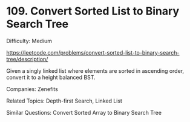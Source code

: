 # 109. Convert Sorted List to Binary Search Tree

Difficulty: Medium

https://leetcode.com/problems/convert-sorted-list-to-binary-search-tree/description/

Given a singly linked list where elements are sorted in ascending order, convert it to a height balanced BST.

Companies: Zenefits

Related Topics: Depth-first Search, Linked List

Similar Questions: Convert Sorted Array to Binary Search Tree

